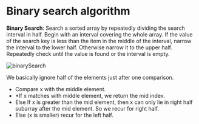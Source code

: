 # Binary search algorithm

**Binary Search**: Search a sorted array by repeatedly dividing the search interval in half. Begin with an interval covering the whole array. If the value of the search key is less than the item in the middle of the interval, narrow the interval to the lower half. Otherwise narrow it to the upper half. Repeatedly check until the value is found or the interval is empty.

![binarySearch](https://softserveke.firebaseapp.com/assets/img/binarySearch.a55756e9.png)

We basically ignore half of the elements just after one comparison.

* Compare x with the middle element.
* \*If x matches with middle element, we return the mid index.
* Else If x is greater than the mid element, then x can only lie in right half subarray after the mid element. So we recur for right half.
* Else \(x is smaller\) recur for the left half.

